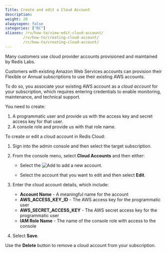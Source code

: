 ```yaml
---
Title: Create and edit a Cloud Account
description:
weight: 20
alwaysopen: false
categories: ["RC"]
aliases: /rv/how-to/view-edit-cloud-account/
        /rv/how-to/creating-cloud-account/
        /rc/how-to/creating-cloud-account/
---
```


Many customers use cloud provider accounts provisioned and maintained by Redis Labs.

Customers with existing Amazon Web Services accounts can provision their Flexible or Annual subscriptions to use their existing AWS accounts.  

To do so, you associate your existing AWS account as a _cloud account_ for your subscription, which requires entering credentials to enable monitoring, maintenance, and technical support.

You need to create:

1. A programmatic user and provide us with the access key and secret access key for that user.
1. A console role and provide us with that role name.

To create or edit a cloud account in Redis Cloud:

1. Sign into the admin console and then select the target subscription.

1. From the console menu, select **Cloud Accounts** and then either:

    - Select the ![Add](/images/rs/icon_add.png#no-click "Add") to add a new account.

    - Select the account that you want to edit and then select **Edit**.

1. Enter the cloud account details, which include:

    - **Account Name** - A meaningful name for the account
    - **AWS_ACCESS_KEY_ID** - The AWS access key for the programmatic user
    - **AWS_SECRET_ACCESS_KEY** - The AWS secret access key for the programmatic user
    - **IAM Role Name** - The name of the console role with access to the console

1. Select **Save**.

Use the **Delete** button to remove a cloud account from your subscription.
